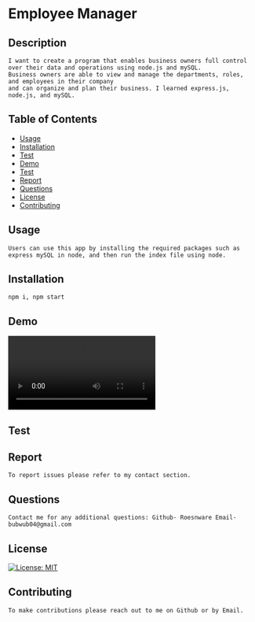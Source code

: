 # Employee Manager
## Description
    
    I want to create a program that enables business owners full control over their data and operations using node.js and mySQL.
    Business owners are able to view and manage the departments, roles, and employees in their company
    and can organize and plan their business. I learned express.js, node.js, and mySQL.

## Table of Contents

- [Usage](#usage)
- [Installation](#installation)
- [Test](#test)
- [Demo](#demo)
- [Test](#test)
- [Report](#report)
- [Questions](#questions)
- [License](#license)
- [Contributing](#contributing)

## Usage
    
    Users can use this app by installing the required packages such as express mySQL in node, and then run the index file using node.

## Installation
    
    npm i, npm start

## Demo 

![demo1](demo_employeeManager.webm)

## Test

## Report

    To report issues please refer to my contact section.

## Questions

    Contact me for any additional questions: Github- Roesnware Email- bubwub04@gmail.com
    
## License

[![License: MIT](https://img.shields.io/badge/License-MIT-yellow.svg)](https://opensource.org/licenses/MIT)
    
## Contributing
    
    To make contributions please reach out to me on Github or by Email.
